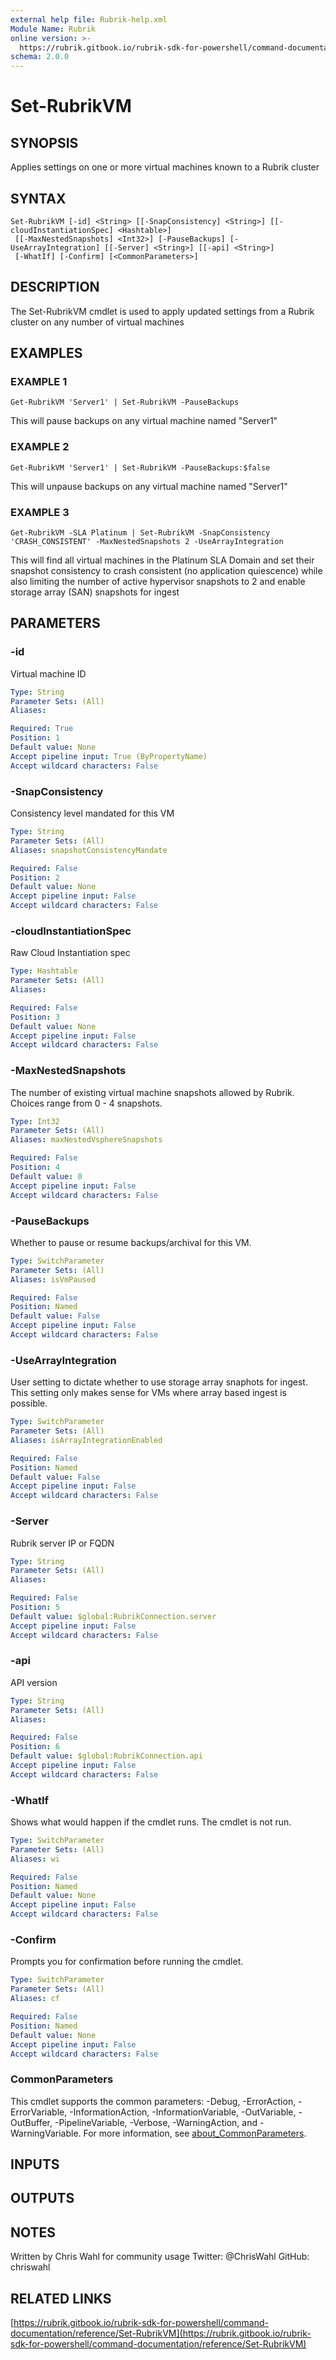 ```yaml
---
external help file: Rubrik-help.xml
Module Name: Rubrik
online version: >-
  https://rubrik.gitbook.io/rubrik-sdk-for-powershell/command-documentation/reference/Set-RubrikVM
schema: 2.0.0
---
```


# Set-RubrikVM

## SYNOPSIS

Applies settings on one or more virtual machines known to a Rubrik cluster

## SYNTAX

```text
Set-RubrikVM [-id] <String> [[-SnapConsistency] <String>] [[-cloudInstantiationSpec] <Hashtable>]
 [[-MaxNestedSnapshots] <Int32>] [-PauseBackups] [-UseArrayIntegration] [[-Server] <String>] [[-api] <String>]
 [-WhatIf] [-Confirm] [<CommonParameters>]
```

## DESCRIPTION

The Set-RubrikVM cmdlet is used to apply updated settings from a Rubrik cluster on any number of virtual machines

## EXAMPLES

### EXAMPLE 1

```text
Get-RubrikVM 'Server1' | Set-RubrikVM -PauseBackups
```

This will pause backups on any virtual machine named "Server1"

### EXAMPLE 2

```text
Get-RubrikVM 'Server1' | Set-RubrikVM -PauseBackups:$false
```

This will unpause backups on any virtual machine named "Server1"

### EXAMPLE 3

```text
Get-RubrikVM -SLA Platinum | Set-RubrikVM -SnapConsistency 'CRASH_CONSISTENT' -MaxNestedSnapshots 2 -UseArrayIntegration
```

This will find all virtual machines in the Platinum SLA Domain and set their snapshot consistency to crash consistent \(no application quiescence\) while also limiting the number of active hypervisor snapshots to 2 and enable storage array \(SAN\) snapshots for ingest

## PARAMETERS

### -id

Virtual machine ID

```yaml
Type: String
Parameter Sets: (All)
Aliases:

Required: True
Position: 1
Default value: None
Accept pipeline input: True (ByPropertyName)
Accept wildcard characters: False
```

### -SnapConsistency

Consistency level mandated for this VM

```yaml
Type: String
Parameter Sets: (All)
Aliases: snapshotConsistencyMandate

Required: False
Position: 2
Default value: None
Accept pipeline input: False
Accept wildcard characters: False
```

### -cloudInstantiationSpec

Raw Cloud Instantiation spec

```yaml
Type: Hashtable
Parameter Sets: (All)
Aliases:

Required: False
Position: 3
Default value: None
Accept pipeline input: False
Accept wildcard characters: False
```

### -MaxNestedSnapshots

The number of existing virtual machine snapshots allowed by Rubrik. Choices range from 0 - 4 snapshots.

```yaml
Type: Int32
Parameter Sets: (All)
Aliases: maxNestedVsphereSnapshots

Required: False
Position: 4
Default value: 0
Accept pipeline input: False
Accept wildcard characters: False
```

### -PauseBackups

Whether to pause or resume backups/archival for this VM.

```yaml
Type: SwitchParameter
Parameter Sets: (All)
Aliases: isVmPaused

Required: False
Position: Named
Default value: False
Accept pipeline input: False
Accept wildcard characters: False
```

### -UseArrayIntegration

User setting to dictate whether to use storage array snaphots for ingest. This setting only makes sense for VMs where array based ingest is possible.

```yaml
Type: SwitchParameter
Parameter Sets: (All)
Aliases: isArrayIntegrationEnabled

Required: False
Position: Named
Default value: False
Accept pipeline input: False
Accept wildcard characters: False
```

### -Server

Rubrik server IP or FQDN

```yaml
Type: String
Parameter Sets: (All)
Aliases:

Required: False
Position: 5
Default value: $global:RubrikConnection.server
Accept pipeline input: False
Accept wildcard characters: False
```

### -api

API version

```yaml
Type: String
Parameter Sets: (All)
Aliases:

Required: False
Position: 6
Default value: $global:RubrikConnection.api
Accept pipeline input: False
Accept wildcard characters: False
```

### -WhatIf

Shows what would happen if the cmdlet runs. The cmdlet is not run.

```yaml
Type: SwitchParameter
Parameter Sets: (All)
Aliases: wi

Required: False
Position: Named
Default value: None
Accept pipeline input: False
Accept wildcard characters: False
```

### -Confirm

Prompts you for confirmation before running the cmdlet.

```yaml
Type: SwitchParameter
Parameter Sets: (All)
Aliases: cf

Required: False
Position: Named
Default value: None
Accept pipeline input: False
Accept wildcard characters: False
```

### CommonParameters

This cmdlet supports the common parameters: -Debug, -ErrorAction, -ErrorVariable, -InformationAction, -InformationVariable, -OutVariable, -OutBuffer, -PipelineVariable, -Verbose, -WarningAction, and -WarningVariable. For more information, see [about\_CommonParameters](http://go.microsoft.com/fwlink/?LinkID=113216).

## INPUTS

## OUTPUTS

## NOTES

Written by Chris Wahl for community usage Twitter: @ChrisWahl GitHub: chriswahl

## RELATED LINKS

[https://rubrik.gitbook.io/rubrik-sdk-for-powershell/command-documentation/reference/Set-RubrikVM](https://rubrik.gitbook.io/rubrik-sdk-for-powershell/command-documentation/reference/Set-RubrikVM)

